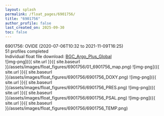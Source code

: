 ```yaml
---
layout: splash
permalink: /float_pages/6901756/
title: "6901756"
author_profile: false
last_created_on: 2025-09-30
toc: false
---
```

 
6901756: OVIDE (2020-07-06T10:32 to 2021-11-09T16:25)\
51 profiles completed\
Individual float file download: [BGC_Argo_Plus_Global](https://ftp.soest.hawaii.edu/bgc_argo_plus/Individual_Floats/outliers_removed/6901756_Sprof_processed.nc)\
![img-png]({{ site.url }}{{ site.baseurl }}/assets/images/float_figures/6901756/01_6901756_map.png)
![img-png]({{ site.url }}{{ site.baseurl }}/assets/images/float_figures/6901756/6901756_DOXY.png)
![img-png]({{ site.url }}{{ site.baseurl }}/assets/images/float_figures/6901756/6901756_PRES.png)
![img-png]({{ site.url }}{{ site.baseurl }}/assets/images/float_figures/6901756/6901756_PSAL.png)
![img-png]({{ site.url }}{{ site.baseurl }}/assets/images/float_figures/6901756/6901756_TEMP.png)
